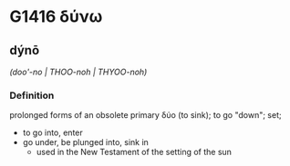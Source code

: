 # G1416 δύνω

## dýnō

_(doo'-no | THOO-noh | THYOO-noh)_

### Definition

prolonged forms of an obsolete primary δύο (to sink); to go "down"; set; 

- to go into, enter
- go under, be plunged into, sink in
  - used in the New Testament of the setting of the sun
